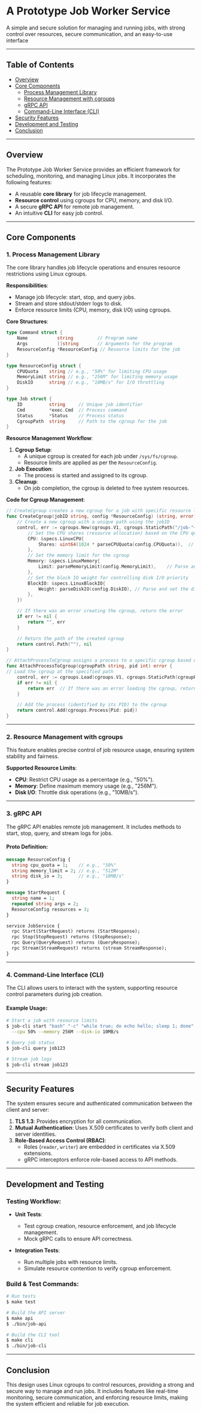 # A Prototype Job Worker Service

A simple and secure solution for managing and running jobs, with strong control over resources, secure communication, and an easy-to-use interface

---

## Table of Contents

- [Overview](#overview)  
- [Core Components](#core-components)  
  - [Process Management Library](#1-process-management-library)  
  - [Resource Management with cgroups](#2-resource-management-with-cgroups)  
  - [gRPC API](#3-grpc-api)  
  - [Command-Line Interface (CLI)](#4-command-line-interface-cli)  
- [Security Features](#security-features)  
- [Development and Testing](#development-and-testing)  
- [Conclusion](#conclusion)  

---

## Overview

The Prototype Job Worker Service provides an efficient framework for scheduling, monitoring, and managing Linux jobs. It incorporates the following features:  

- A reusable **core library** for job lifecycle management.  
- **Resource control** using cgroups for CPU, memory, and disk I/O.  
- A secure **gRPC API** for remote job management.  
- An intuitive **CLI** for easy job control.

---

## Core Components

### **1. Process Management Library**

The core library handles job lifecycle operations and ensures resource restrictions using Linux cgroups.

**Responsibilities**:
- Manage job lifecycle: start, stop, and query jobs.
- Stream and store stdout/stderr logs to disk.
- Enforce resource limits (CPU, memory, disk I/O) using cgroups.

**Core Structures**:
```go
type Command struct {
    Name           string         // Program name
    Args           []string       // Arguments for the program
    ResourceConfig *ResourceConfig // Resource limits for the job
}

type ResourceConfig struct {
    CPUQuota    string // e.g., "50%" for limiting CPU usage
    MemoryLimit string // e.g., "256M" for limiting memory usage
    DiskIO      string // e.g., "10MB/s" for I/O throttling
}

type Job struct {
    ID          string     // Unique job identifier
    Cmd         *exec.Cmd  // Process command
    Status      *Status    // Process status
    CgroupPath  string     // Path to the cgroup for the job
}
```

**Resource Management Workflow**:
1. **Cgroup Setup**:
   - A unique cgroup is created for each job under `/sys/fs/cgroup`.
   - Resource limits are applied as per the `ResourceConfig`.
2. **Job Execution**:
   - The process is started and assigned to its cgroup.
3. **Cleanup**:
   - On job completion, the cgroup is deleted to free system resources.

**Code for Cgroup Management**:
```go
// CreateCgroup creates a new cgroup for a job with specific resource limits.
func CreateCgroup(jobID string, config *ResourceConfig) (string, error) {
    // Create a new cgroup with a unique path using the jobID
    control, err := cgroups.New(cgroups.V1, cgroups.StaticPath("/job-"+jobID), &specs.LinuxResources{
        // Set the CPU shares (resource allocation) based on the CPU quota configuration
        CPU: &specs.LinuxCPU{
            Shares: uint64(1024 * parseCPUQuota(config.CPUQuota)),  // Multiply by 1024 to adjust the CPU shares
        },
        // Set the memory limit for the cgroup
        Memory: &specs.LinuxMemory{
            Limit: parseMemoryLimit(config.MemoryLimit),    // Parse and set the memory limit
        },
        // Set the block IO weight for controlling disk I/O priority
        BlockIO: &specs.LinuxBlockIO{
            Weight: parseDiskIO(config.DiskIO), // Parse and set the disk I/O weight
        },
    })

    // If there was an error creating the cgroup, return the error
    if err != nil {
        return "", err
    }

    // Return the path of the created cgroup
    return control.Path(""), nil
}

// AttachProcessToCgroup assigns a process to a specific cgroup based on its PID.
func AttachProcessToCgroup(cgroupPath string, pid int) error {
// Load the cgroup at the specified path
    control, err := cgroups.Load(cgroups.V1, cgroups.StaticPath(cgroupPath))
    if err != nil {
        return err  // If there was an error loading the cgroup, return the error
    }

    // Add the process (identified by its PID) to the cgroup
    return control.Add(cgroups.Process{Pid: pid})
}
```

---

### **2. Resource Management with cgroups**

This feature enables precise control of job resource usage, ensuring system stability and fairness.

**Supported Resource Limits**:
- **CPU**: Restrict CPU usage as a percentage (e.g., "50%").
- **Memory**: Define maximum memory usage (e.g., "256M").
- **Disk I/O**: Throttle disk operations (e.g., "10MB/s").

---

### **3. gRPC API**

The gRPC API enables remote job management. It includes methods to start, stop, query, and stream logs for jobs.  

#### **Proto Definition**:
```protobuf
message ResourceConfig {
  string cpu_quota = 1;    // e.g., "50%"
  string memory_limit = 2; // e.g., "512M"
  string disk_io = 3;      // e.g., "10MB/s"
}

message StartRequest {
  string name = 1;
  repeated string args = 2;
  ResourceConfig resources = 3;
}

service JobService {
  rpc Start(StartRequest) returns (StartResponse);
  rpc Stop(StopRequest) returns (StopResponse);
  rpc Query(QueryRequest) returns (QueryResponse);
  rpc Stream(StreamRequest) returns (stream StreamResponse);
}
```

---

### **4. Command-Line Interface (CLI)**

The CLI allows users to interact with the system, supporting resource control parameters during job creation.

#### **Example Usage**:
```bash
# Start a job with resource limits
$ job-cli start "bash" "-c" "while true; do echo hello; sleep 1; done" \
  --cpu 50% --memory 256M --disk-io 10MB/s

# Query job status
$ job-cli query job123

# Stream job logs
$ job-cli stream job123
```

---

## Security Features

The system ensures secure and authenticated communication between the client and server:  

1. **TLS 1.3**: Provides encryption for all communication.  
2. **Mutual Authentication**: Uses X.509 certificates to verify both client and server identities.  
3. **Role-Based Access Control (RBAC)**:  
   - Roles (`reader`, `writer`) are embedded in certificates via X.509 extensions.  
   - gRPC interceptors enforce role-based access to API methods.  

---

## Development and Testing

### **Testing Workflow**:
- **Unit Tests**:  
  - Test cgroup creation, resource enforcement, and job lifecycle management.  
  - Mock gRPC calls to ensure API correctness.  

- **Integration Tests**:  
  - Run multiple jobs with resource limits.  
  - Simulate resource contention to verify cgroup enforcement.  

### **Build & Test Commands**:
```bash
# Run tests
$ make test

# Build the API server
$ make api
$ ./bin/job-api

# Build the CLI tool
$ make cli
$ ./bin/job-cli
```

---

## Conclusion

This design uses Linux cgroups to control resources, providing a strong and secure way to manage and run jobs. It includes features like real-time monitoring, secure communication, and enforcing resource limits, making the system efficient and reliable for job execution.